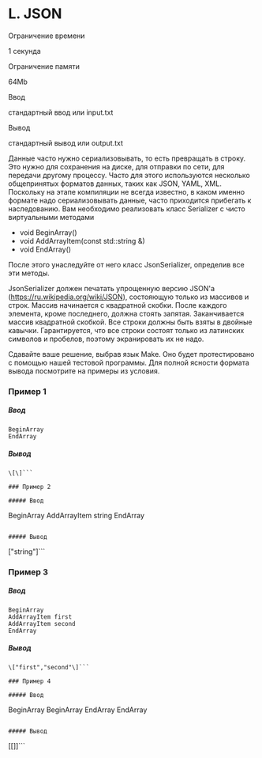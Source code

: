 L. JSON
=======

Ограничение времени

1 секунда

Ограничение памяти

64Mb

Ввод

стандартный ввод или input.txt

Вывод

стандартный вывод или output.txt

Данные часто нужно сериализовывать, то есть превращать в строку. Это нужно для сохранения на диске, для отправки по сети, для передачи другому процессу. Часто для этого используются несколько общепринятых форматов данных, таких как JSON, YAML, XML. Поскольку на этапе компиляции не всегда известно, в каком именно формате надо сериализовывать данные, часто приходится прибегать к наследованию. Вам необходимо реализовать класс Serializer с чисто виртуальными методами

*   void BeginArray()
*   void AddArrayItem(const std::string &)
*   void EndArray()

После этого унаследуйте от него класс JsonSerializer, определив все эти методы.

JsonSerializer должен печатать упрощенную версию JSON'а (https://ru.wikipedia.org/wiki/JSON), состояющую только из массивов и строк. Массив начинается с квадратной скобки. После каждого элемента, кроме последнего, должна стоять запятая. Заканчивается массив квадратной скобкой. Все строки должны быть взяты в двойные кавычки. Гарантируется, что все строки состоят только из латинских символов и пробелов, поэтому экранировать их не надо.

Сдавайте ваше решение, выбрав язык Make. Оно будет протестировано с помощью нашей тестовой программы. Для полной ясности формата вывода посмотрите на примеры из условия.

### Пример 1

##### Ввод

```
BeginArray
EndArray
```

##### Вывод

```
\[\]```

### Пример 2

##### Ввод

```
BeginArray
AddArrayItem string
EndArray
```

##### Вывод

```
\["string"\]```

### Пример 3

##### Ввод

```
BeginArray
AddArrayItem first
AddArrayItem second
EndArray
```

##### Вывод

```
\["first","second"\]```

### Пример 4

##### Ввод

```
BeginArray
BeginArray
EndArray
EndArray
```

##### Вывод

```
\[\[\]\]```